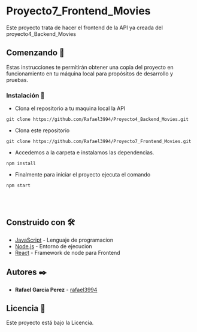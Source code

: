 # Proyecto7_Frontend_Movies

Este proyecto trata de hacer el frontend de la API ya creada del proyecto4_Backend_Movies

## Comenzando 🚀

Estas instrucciones te permitirán obtener una copia del proyecto en funcionamiento en tu máquina local para propósitos de desarrollo y pruebas.


### Instalación 🔧

* Clona el repositorio a tu maquina local la API
```
git clone https://github.com/Rafael3994/Proyecto4_Backend_Movies.git
```
* Clona este repositorio
```
git clone https://github.com/Rafael3994/Proyecto7_Frontend_Movies.git
```
* Accedemos a la carpeta e instalamos las dependencias.

```
npm install
```

* Finalmente para iniciar el proyecto ejecuta el comando
```
npm start
```

<br><br>
## Construido con 🛠️

* [JavaScript](https://www.javascript.com/) - Lenguaje de programacion
* [Node.js](https://nodejs.org/es/) - Entorno de ejecucion
* [React](https://es.reactjs.org) - Framework de node para Frontend


## Autores ✒️

* **Rafael Garcia Perez** - [rafael3994](https://github.com/Rafael3994)

## Licencia 📄

Este proyecto está bajo la Licencia.
